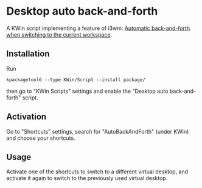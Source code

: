 # Desktop auto back-and-forth

A KWin script implementing a feature of i3wm: [Automatic back-and-forth when switching to the current workspace](https://i3wm.org/docs/userguide.html#workspace_auto_back_and_forth).

## Installation

Run

```
kpackagetool6 --type KWin/Script --install package/
```

then go to "KWin Scripts" settings and enable the "Desktop auto back-and-forth" script.

## Activation

Go to "Shortcuts" settings, search for "AutoBackAndForth" (under KWin) and choose your shortcuts.

## Usage

Activate one of the shortcuts to switch to a different virtual desktop, and activate it again to switch to the previously used virtual desktop.
